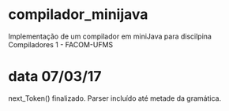 # compilador_minijava
Implementação de um compilador em miniJava para discilpina Compiladores 1 - FACOM-UFMS
# data 07/03/17
next_Token() finalizado.
Parser incluído até metade da gramática.

